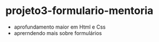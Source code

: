# projeto3-formulario-mentoria
- aprofundamento maior em Html e Css
- aprerndendo mais sobre formulários 

